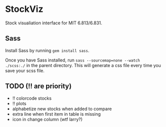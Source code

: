# StockViz
Stock visualiation interface for MIT 6.813/6.831.

## Sass
Install Sass by running `gem install sass`.

Once you have Sass installed, run `sass --sourcemap=none --watch ./scss:./` in the parent directory. This will generate a css file every time you save your scss file.

## TODO (!! are priority)
- !! colorcode stocks
- !! plots
- alphabetize new stocks when added to compare
- extra line when first item in table is missing
- icon in change column (wtf larry?)
